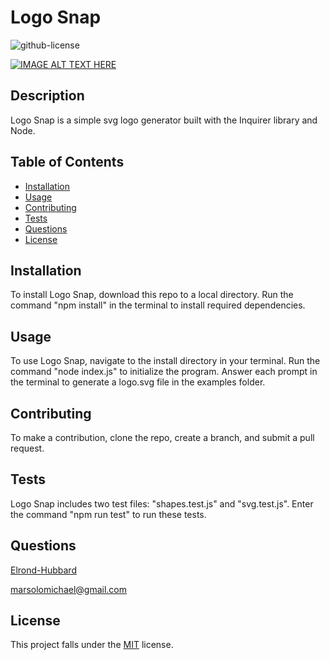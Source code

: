 # Logo Snap
  ![github-license](https://img.shields.io/badge/License-MIT-blue.svg)

[![IMAGE ALT TEXT HERE](https://img.youtube.com/vi/Y6ewTxxmcUA/0.jpg)](https://www.youtube.com/watch?v=Y6ewTxxmcUA)

  ## Description
  Logo Snap is a simple svg logo generator built with the Inquirer library and Node.

  ## Table of Contents
  * [Installation](#installation)
  * [Usage](#usage)
  * [Contributing](#contributing)
  * [Tests](#tests)
  * [Questions](#questions)
  * [License](#license)
  
  ## Installation
  To install Logo Snap, download this repo to a local directory. Run the command "npm install" in the terminal to install required dependencies.

  ## Usage
  To use Logo Snap, navigate to the install directory in your terminal. Run the command "node index.js" to initialize the program. Answer each prompt in the terminal to generate a logo.svg file in the examples folder.

  ## Contributing
  To make a contribution, clone the repo, create a branch, and submit a pull request.

  ## Tests
  Logo Snap includes two test files: "shapes.test.js" and "svg.test.js". Enter the command "npm run test" to run these tests.

  ## Questions
  [Elrond-Hubbard](https://github.com/Elrond-Hubbard)

  marsolomichael@gmail.com

  ## License
  This project falls under the [MIT](https://choosealicense.com/licenses/mit/) license.
